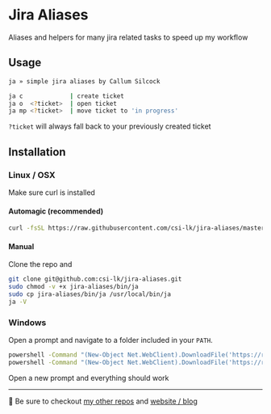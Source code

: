 # Jira Aliases

Aliases and helpers for many jira related tasks to speed up my workflow

## Usage

```bash
ja » simple jira aliases by Callum Silcock

ja c             | create ticket
ja o  <?ticket>  | open ticket
ja mp <?ticket>  | move ticket to 'in progress'
```

`?ticket` will always fall back to your previously created ticket

## Installation

### Linux / OSX

Make sure curl is installed

#### Automagic (recommended)

```bash
curl -fsSL https://raw.githubusercontent.com/csi-lk/jira-aliases/master/install | bash
```

#### Manual

Clone the repo and

```bash
git clone git@github.com:csi-lk/jira-aliases.git
sudo chmod -v +x jira-aliases/bin/ja
sudo cp jira-aliases/bin/ja /usr/local/bin/ja
ja -V
```

### Windows

Open a prompt and navigate to a folder included in your `PATH`.

```bash
powershell -Command "(New-Object Net.WebClient).DownloadFile('https://raw.githubusercontent.com/csi-lk/jira-aliases/master/bin/ja', 'ja')"
powershell -Command "(New-Object Net.WebClient).DownloadFile('https://raw.githubusercontent.com/csi-lk/jira-aliases/master/bin/ja.cmd', 'ja.cmd')"
```

Open a new prompt and everything should work

---

🧔 Be sure to checkout [my other repos](https://github.com/csi-lk/) and [website / blog](https://csi.lk)

